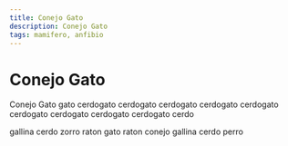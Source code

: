 ```yaml
---
title: Conejo Gato
description: Conejo Gato
tags: mamifero, anfibio
---
```


# Conejo Gato

Conejo Gato gato cerdogato cerdogato cerdogato cerdogato cerdogato cerdogato cerdogato cerdogato cerdogato cerdo

gallina cerdo zorro raton gato raton conejo gallina cerdo perro